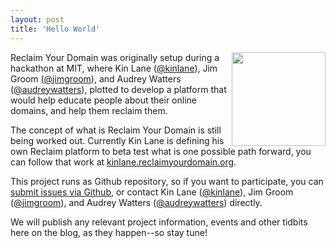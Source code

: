 ```yaml
---
layout: post
title: 'Hello World'
---
```

<p><img src="https://s3.amazonaws.com/kinlane-productions/bw-icons/bw-fist.png" alt="" width="150" align="right" /></p>
<p>Reclaim Your Domain was originally setup during a hackathon at MIT, where Kin Lane (<a href="https://twitter.com/kinlane">@kinlane</a>), Jim Groom (<a href="https://twitter.com/jimgroom">@jimgroom</a>), and Audrey Watters (<a href="https://twitter.com/audreywatters">@audreywatters</a>), plotted to develop a platform that would help educate people about their online domains, and help them reclaim them.</p>
<p>The concept of what is Reclaim Your Domain is still being worked out. Currently Kin Lane is defining his own Reclaim platform to beta test what is one possible path forward, you can follow that work at <a href="http://kinlane.reclaimyourdomain.org/">kinlane.reclaimyourdomain.org</a>.</p>
<p>This project runs as Github repository, so if you want to participate, you can <a href="https://github.com/reclaim-your-domain/reclaim-your-domain/issues">submit issues via Github</a>, or contact Kin Lane (<a href="https://twitter.com/kinlane">@kinlane</a>), Jim Groom (<a href="https://twitter.com/jimgroom">@jimgroom</a>), and Audrey Watters (<a href="https://twitter.com/audreywatters">@audreywatters</a>) directly.</p>
<p>We will publish any relevant project information, events and other tidbits here on the blog, as they happen--so stay tune!</p>